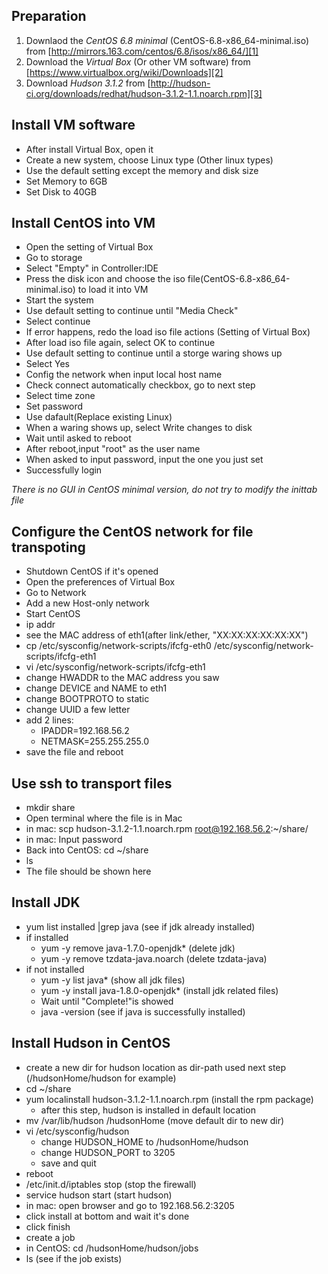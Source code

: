 ## Preparation

1. Downlaod the *CentOS 6.8 minimal* (CentOS-6.8-x86_64-minimal.iso) from  [http://mirrors.163.com/centos/6.8/isos/x86_64/][1]
2. Download the *Virtual Box* (Or other VM software) from [https://www.virtualbox.org/wiki/Downloads][2]
3. Download *Hudson 3.1.2* from [http://hudson-ci.org/downloads/redhat/hudson-3.1.2-1.1.noarch.rpm][3]

## Install VM software

- After install Virtual Box, open it
- Create a new system, choose Linux type (Other linux types)
- Use the default setting except the memory and disk size
- Set Memory to 6GB
- Set Disk to 40GB

## Install CentOS into VM
- Open the setting of Virtual Box
- Go to storage
- Select "Empty" in Controller:IDE
- Press the disk icon and choose the iso file(CentOS-6.8-x86_64-minimal.iso) to load it into VM
- Start the system
- Use default setting to continue until "Media Check"
- Select continue
- If error happens, redo the load iso file actions (Setting of Virtual Box)
- After load iso file again, select OK to continue
- Use default setting to continue until a storge waring shows up
- Select Yes
- Config the network when input local host name
- Check connect automatically checkbox, go to next step
- Select time zone
- Set password
- Use dafault(Replace existing Linux)
- When a waring shows up, select Write changes to disk
- Wait until asked to reboot
- After reboot,input "root" as the user name
- When asked to input password, input the one you just set
- Successfully login

*There is no GUI in CentOS minimal version, do not try to modify the inittab file*

## Configure the CentOS network for file transpoting
- Shutdown CentOS if it's opened
- Open the preferences of Virtual Box
- Go to Network
- Add a new Host-only network
- Start CentOS
- ip addr
- see the MAC address of eth1(after link/ether, "XX:XX:XX:XX:XX:XX")
- cp /etc/sysconfig/network-scripts/ifcfg-eth0 /etc/sysconfig/network-scripts/ifcfg-eth1
- vi /etc/sysconfig/network-scripts/ifcfg-eth1
- change HWADDR to the MAC address you saw
- change DEVICE and NAME to eth1
- change BOOTPROTO to static
- change UUID a few letter
- add 2 lines: 
    - IPADDR=192.168.56.2
    - NETMASK=255.255.255.0
- save the file and reboot

## Use ssh to transport files

- mkdir share
- Open terminal where the file is in Mac
- in mac: scp hudson-3.1.2-1.1.noarch.rpm root@192.168.56.2:~/share/
- in mac: Input password
- Back into CentOS: cd ~/share
- ls 
- The file should be shown here

## Install JDK

- yum list installed |grep java (see if jdk already installed)
- if installed
    - yum -y remove java-1.7.0-openjdk* (delete jdk)
    - yum -y remove tzdata-java.noarch (delete tzdata-java)
- if not installed
    - yum -y list java* (show all jdk files)
    - yum -y install java-1.8.0-openjdk* (install jdk related files)
    - Wait until "Complete!"is showed
    - java -version (see if java is successfully installed)


## Install Hudson in CentOS

- create a new dir for hudson location as dir-path used next step (/hudsonHome/hudson for example)
- cd ~/share
- yum localinstall hudson-3.1.2-1.1.noarch.rpm (install the rpm package)
    - after this step, hudson is installed in default location
- mv /var/lib/hudson /hudsonHome (move default dir to new dir)
- vi /etc/sysconfig/hudson
    - change HUDSON_HOME to /hudsonHome/hudson
    - change HUDSON_PORT to 3205
    - save and quit
- reboot
- /etc/init.d/iptables stop (stop the firewall)
- service hudson start (start hudson)
- in mac: open browser and go to 192.168.56.2:3205
- click install at bottom and wait it's done
- click finish
- create a job
- in CentOS: cd /hudsonHome/hudson/jobs
- ls (see if the job exists)


[1]: http://mirrors.163.com/centos/6.8/isos/x86_64/
[2]: https://www.virtualbox.org/wiki/Downloads
[3]: http://hudson-ci.org/downloads/redhat/hudson-3.1.2-1.1.noarch.rpm



